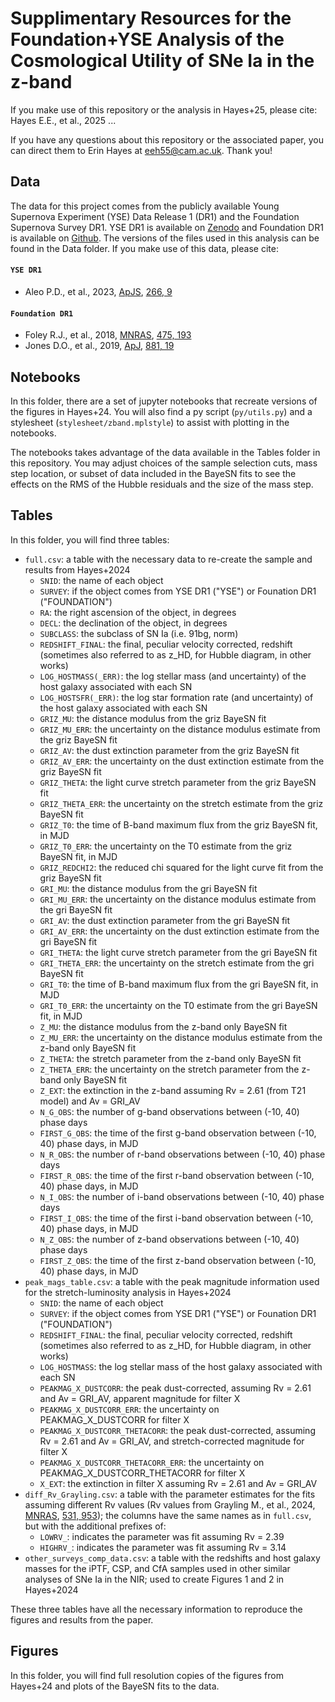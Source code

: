 # Supplimentary Resources for the Foundation+YSE Analysis of the Cosmological Utility of SNe Ia in the z-band

If you make use of this repository or the analysis in Hayes+25, please cite: Hayes E.E., et al., 2025 ...

If you have any questions about this repository or the associated paper, you can direct them to Erin Hayes at eeh55@cam.ac.uk. Thank you!

## Data
The data for this project comes from the publicly available Young Supernova Experiment (YSE) Data Release 1 (DR1) and the Foundation Supernova Survey DR1. YSE DR1 is available on [Zenodo](https://zenodo.org/record/7317476) and Foundation DR1 is available on [Github](https://github.com/djones1040/Foundation_DR1/tree/master). The versions of the files used in this analysis can be found in the Data folder. If you make use of this data, please cite:

#### `YSE DR1`
* Aleo P.D., et al., 2023, [ApJS](https://iopscience.iop.org/article/10.3847/1538-4365/acbfba), [266, 9](https://ui.adsabs.harvard.edu/abs/2023ApJS..266....9A/abstract)

#### `Foundation DR1`
* Foley R.J., et al., 2018, [MNRAS](http://dx.doi.org/10.1093/mnras/stx3136), [475, 193](https://ui.adsabs.harvard.edu/abs/2018MNRAS.475..193F/abstract)
* Jones D.O., et al., 2019, [ApJ](http://dx.doi.org/10.3847/1538-4357/ab2bec), [881, 19](https://ui.adsabs.harvard.edu/abs/2019ApJ...881...19J/abstract)

## Notebooks
In this folder, there are a set of jupyter notebooks that recreate versions of the figures in Hayes+24. You will also find a py script (`py/utils.py`) and a stylesheet (`stylesheet/zband.mplstyle`) to assist with plotting in the notebooks. 

The notebooks takes advantage of the data available in the Tables folder in this repository. You may adjust choices of the sample selection cuts, mass step location, or subset of data included in the BayeSN fits to see the effects on the RMS of the Hubble residuals and the size of the mass step.

## Tables
In this folder, you will find three tables:
* `full.csv`: a table with the necessary data to re-create the sample and results from Hayes+2024
  * `SNID`: the name of each object
  * `SURVEY`: if the object comes from YSE DR1 ("YSE") or Founation DR1 ("FOUNDATION")
  * `RA`: the right ascension of the object, in degrees
  * `DECL`: the declination of the object, in degrees
  * `SUBCLASS`: the subclass of SN Ia (i.e. 91bg, norm)
  * `REDSHIFT_FINAL`: the final, peculiar velocity corrected, redshift (sometimes also referred to as z_HD, for Hubble diagram, in other works)
  * `LOG_HOSTMASS(_ERR)`: the log stellar mass (and uncertainty) of the host galaxy associated with each SN
  * `LOG_HOSTSFR(_ERR)`: the log star formation rate (and uncertainty) of the host galaxy associated with each SN
  * `GRIZ_MU`: the distance modulus from the griz BayeSN fit
  * `GRIZ_MU_ERR`: the uncertainty on the distance modulus estimate from the griz BayeSN fit
  * `GRIZ_AV`: the dust extinction parameter from the griz BayeSN fit
  * `GRIZ_AV_ERR`: the uncertainty on the dust extinction estimate from the griz BayeSN fit
  * `GRIZ_THETA`: the light curve stretch parameter from the griz BayeSN fit
  * `GRIZ_THETA_ERR`: the uncertainty on the stretch estimate from the griz BayeSN fit
  * `GRIZ_T0`: the time of B-band maximum flux from the griz BayeSN fit, in MJD
  * `GRIZ_T0_ERR`: the uncertainty on the T0 estimate from the griz BayeSN fit, in MJD
  * `GRIZ_REDCHI2`: the reduced chi squared for the light curve fit from the griz BayeSN fit
  * `GRI_MU`: the distance modulus from the gri BayeSN fit
  * `GRI_MU_ERR`: the uncertainty on the distance modulus estimate from the gri BayeSN fit
  * `GRI_AV`: the dust extinction parameter from the gri BayeSN fit
  * `GRI_AV_ERR`: the uncertainty on the dust extinction estimate from the gri BayeSN fit
  * `GRI_THETA`: the light curve stretch parameter from the gri BayeSN fit
  * `GRI_THETA_ERR`: the uncertainty on the stretch estimate from the gri BayeSN fit
  * `GRI_T0`: the time of B-band maximum flux from the gri BayeSN fit, in MJD
  * `GRI_T0_ERR`: the uncertainty on the T0 estimate from the gri BayeSN fit, in MJD
  * `Z_MU`: the distance modulus from the z-band only BayeSN fit
  * `Z_MU_ERR`: the uncertainty on the distance modulus estimate from the z-band only BayeSN fit
  * `Z_THETA`: the stretch parameter from the z-band only BayeSN fit
  * `Z_THETA_ERR`: the uncertainty on the stretch parameter from the z-band only BayeSN fit
  * `Z_EXT`: the extinction in the z-band assuming Rv = 2.61 (from T21 model) and Av = GRI_AV
  * `N_G_OBS`: the number of g-band observations between (-10, 40) phase days
  * `FIRST_G_OBS`: the time of the first g-band observation between (-10, 40) phase days, in MJD
  * `N_R_OBS`: the number of r-band observations between (-10, 40) phase days
  * `FIRST_R_OBS`: the time of the first r-band observation between (-10, 40) phase days, in MJD
  * `N_I_OBS`: the number of i-band observations between (-10, 40) phase days
  * `FIRST_I_OBS`: the time of the first i-band observation between (-10, 40) phase days, in MJD
  * `N_Z_OBS`: the number of z-band observations between (-10, 40) phase days
  * `FIRST_Z_OBS`: the time of the first z-band observation between (-10, 40) phase days, in MJD
* `peak_mags_table.csv`: a table with the peak magnitude information used for the stretch-luminosity analysis in Hayes+2024
  * `SNID`: the name of each object
  * `SURVEY`: if the object comes from YSE DR1 ("YSE") or Founation DR1 ("FOUNDATION")
  * `REDSHIFT_FINAL`: the final, peculiar velocity corrected, redshift (sometimes also referred to as z_HD, for Hubble diagram, in other works)
  * `LOG_HOSTMASS`: the log stellar mass of the host galaxy associated with each SN
  * `PEAKMAG_X_DUSTCORR`: the peak dust-corrected, assuming Rv = 2.61 and Av = GRI_AV, apparent magnitude for filter X
  * `PEAKMAG_X_DUSTCORR_ERR`: the uncertainty on PEAKMAG_X_DUSTCORR for filter X
  * `PEAKMAG_X_DUSTCORR_THETACORR`: the peak dust-corrected, assuming Rv = 2.61 and Av = GRI_AV, and stretch-corrected magnitude for filter X
  * `PEAKMAG_X_DUSTCORR_THETACORR_ERR`: the uncertainty on PEAKMAG_X_DUSTCORR_THETACORR for filter X
  * `X_EXT`: the extinction in filter X assuming Rv = 2.61 and Av = GRI_AV
* `diff_Rv_Grayling.csv`: a table with the parameter estimates for the fits assuming different Rv values (Rv values from Grayling M., et al., 2024, [MNRAS](https://doi.org/10.1093/mnras/stae1202), [531, 953](https://ui.adsabs.harvard.edu/abs/2024MNRAS.531..953G/abstract)); the columns have the same names as in `full.csv`, but with the additional prefixes of:
  * `LOWRV_`: indicates the parameter was fit assuming Rv = 2.39
  * `HIGHRV_`: indicates the parameter was fit assuming Rv = 3.14
* `other_surveys_comp_data.csv`: a table with the redshifts and host galaxy masses for the iPTF, CSP, and CfA samples used in other similar analyses of SNe Ia in the NIR; used to create Figures 1 and 2 in Hayes+2024

These three tables have all the necessary information to reproduce the figures and results from the paper.

## Figures
In this folder, you will find full resolution copies of the figures from Hayes+24 and plots of the BayeSN fits to the data.
